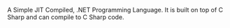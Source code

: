 A Simple JIT Compiled, .NET Programming Language. It is built on top of C Sharp and can compile to C Sharp code.